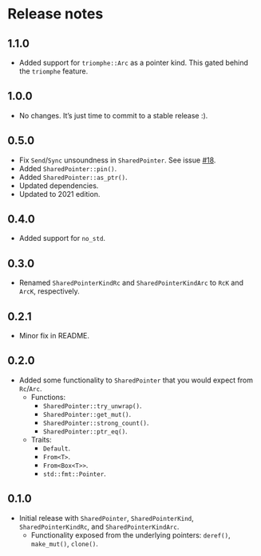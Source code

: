 # Release notes

## 1.1.0

* Added support for `triomphe::Arc` as a pointer kind. This gated behind the `triomphe` feature.

## 1.0.0

* No changes.  It’s just time to commit to a stable release :).

## 0.5.0

* Fix `Send`/`Sync` unsoundness in `SharedPointer`.  See issue [#18](https://github.com/orium/archery/issues/18).
* Added `SharedPointer::pin()`.
* Added `SharedPointer::as_ptr()`.
* Updated dependencies.
* Updated to 2021 edition.

## 0.4.0

* Added support for `no_std`.

## 0.3.0

* Renamed `SharedPointerKindRc` and `SharedPointerKindArc` to `RcK` and `ArcK`, respectively.

## 0.2.1

* Minor fix in README.

## 0.2.0

* Added some functionality to `SharedPointer` that you would expect from `Rc`/`Arc`.
  * Functions:
    * `SharedPointer::try_unwrap()`.
    * `SharedPointer::get_mut()`.
    * `SharedPointer::strong_count()`.
    * `SharedPointer::ptr_eq()`.
  * Traits:
    * `Default`.
    * `From<T>`.
    * `From<Box<T>>`.
    * `std::fmt::Pointer`.

## 0.1.0

* Initial release with `SharedPointer`, `SharedPointerKind`, `SharedPointerKindRc`, and `SharedPointerKindArc`.
  * Functionality exposed from the underlying pointers: `deref()`, `make_mut()`, `clone()`.
